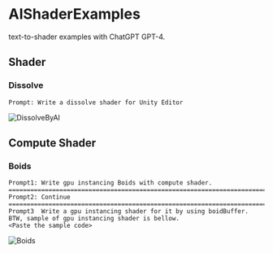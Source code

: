 # AIShaderExamples

text-to-shader examples with ChatGPT GPT-4.


## Shader

### Dissolve

```
Prompt: Write a dissolve shader for Unity Editor
```

![DissolveByAI](./doc/images/DissolveByAI.gif)



## Compute Shader

### Boids
```
Prompt1: Write gpu instancing Boids with compute shader.
=========================================================================
Prompt2: Continue
=========================================================================
Prompt3  Write a gpu instancing shader for it by using boidBuffer.
BTW, sample of gpu instancing shader is bellow.
<Paste the sample code>
```

![Boids](./doc/images/Boids.gif)

